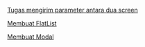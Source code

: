 [Tugas mengirim parameter antara dua screen](https://github.com/ddikodroid/react-native-playground/tree/params-routing)

[Membuat FlatList](https://github.com/ddikodroid/react-native-playground/commit/d4b02ef921908dbd43927c3a20256e191c1a11d6)

[Membuat Modal](https://github.com/ddikodroid/react-native-playground/commit/c5a29958d01c1efbcf87e183bc3fa3fed5bb59e4)